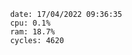 

                date: 17/04/2022 09:36:35
                cpu: 0.1%
                ram: 18.7%
                cycles: 4620

                         